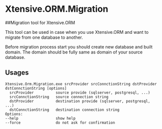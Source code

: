 # Xtensive.ORM.Migration
##Migration tool for Xtensive.ORM

This tool can be used in case when you use Xtensive.ORM and want to migrate from one database to another.

Before migration process start you should create new database and built domain. The domain should be fully same as domain of your source database.

## Usages
```
Xtensive.Orm.Migration.exe srcProvider srcConnctionString dstProvider dstConnctionString [options]
  srcProvider          source provide (sqlserver, postgresql, ...)
  srcConnctionString   source connection string
  dstProvider          destination provide (sqlserver, postgresql, ...)
  dstConnctionString   destination connection string
Options:
--help                 show help
--force                do not ask for confirmation
```
